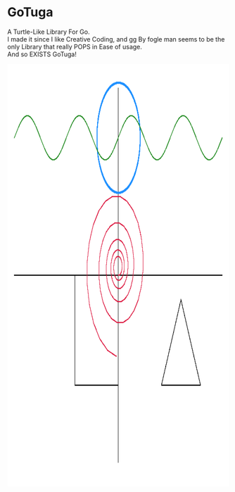 # GoTuga
A Turtle-Like Library For Go.  
I made it since I like Creative Coding, and gg By fogle man seems to be the only Library that really POPS in Ease of usage.  
And so EXISTS GoTuga!

<img src="cmd/demo/gotuga_demo.png" alt="drawing" width="560" height="960"/>
